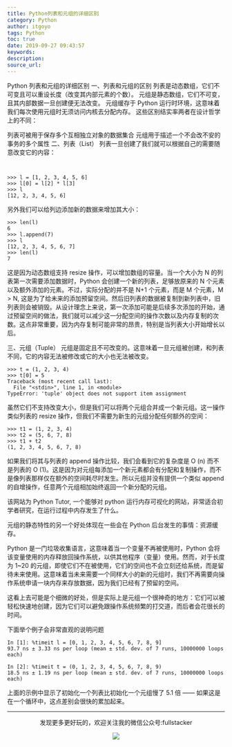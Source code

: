```yaml
---
title: Python列表和元组的详细区别
category: Python
author: itgoyo
tags: Python
toc: true
date: 2019-09-27 09:43:57
keywords:
description:
source_url:
---
```


Python 列表和元组的详细区别
一、列表和元组的区别
列表是动态数组，它们不可变且可以重设长度（改变其内部元素的个数）。
元组是静态数组，它们不可变，且其内部数据一旦创建便无法改变。
元组缓存于 Python 运行时环境，这意味着我们每次使用元组时无须访问内核去分配内存。
这些区别结实率两者在设计哲学上的不同：

列表可被用于保存多个互相独立对象的数据集合
元组用于描述一个不会改不安的事务的多个属性
二、列表（List）
列表一旦创建了我们就可以根据自己的需要随意改变它的内容：
```language


>>> l = [1, 2, 3, 4, 5, 6]
>>> l[0] = l[2] * l[3]
>>> l
[12, 2, 3, 4, 5, 6]
```

另外我们可以给列边添加新的数据来增加其大小：
```
>>> len(l)
6
>>> l.append(7)
>>> l
[12, 2, 3, 4, 5, 6, 7]
>>> len(l)
7
```
这是因为动态数组支持 resize 操作，可以增加数组的容量。当一个大小为 N 的列表第一次需要添加数据时，Python 会创建一个新的列表，足够放原来的 N 个元素以及额外添加的元素。不过，实际分配的并不是 N+1 个元素，而是 M 个元素，M > N, 这是为了给未来的添加预留空间。然后旧列表的数据被复制到新列表中，旧列表则会被销毁。从设计理念上来说，第一次添加可能是后续多次添加的开始，通过预留空间的做法，我们就可以减少这一分配空间的操作次数以及内存复制的次数。这点非常重要，因为内存复制可能非常的昂贵，特别是当列表大小开始增长以后。



三、元组（Tuple）
元组是固定且不可改变的。这意味着一旦元组被创建，和列表不同，它的内容无法被修改或它的大小也无法被改变。
```
>>> t = (1, 2, 3, 4)
>>> t[0] = 5
Traceback (most recent call last):
  File "<stdin>", line 1, in <module>
TypeError: 'tuple' object does not support item assignment
```
虽然它们不支持改变大小，但是我们可以将两个元组合并成一个新元组。这一操作类似列表的 resize 操作，但我们不需要为新生的元组分配任何额外的空间：
```
>>> t1 = (1, 2, 3, 4)
>>> t2 = (5, 6, 7, 8)
>>> t1 + t2
(1, 2, 3, 4, 5, 6, 7, 8)
```
如果我们将其与列表的 append 操作比较，我们会看到它的复杂度是 O (n) 而不是列表的 O (1)。这是因为对元组每添加一个新元素都会有分配和复制操作，而不是像列表那样仅在额外的空间耗尽时发生。所以元组并没有提供一个类似 append 的自增操作，任意两个元组相加始终返回一个新分配的元组。

该网站为 Python Tutor, 一个能够对 python 运行内存可视化的网站，非常适合初学者研究，在运行过程中内存发生了什么。

元组的静态特性的另一个好处体现在一些会在 Python 后台发生的事情：资源缓存。

Python 是一门垃圾收集语言，这意味着当一个变量不再被使用时，Python 会将该变量使用的内存释放回操作系统，以供其他程序（变量）使用。然而，对于长度为 1~20 的元组，即使它们不在被使用，它们的空间也不会立刻还给系统，而是留待未来使用。这意味着当未来需要一个同样大小的新的元组时，我们不再需要向操作系统申请一块内存来存放数据，因为我们已经有了预留的空间。

这看上去可能是个细微的好处，但是实际上是元组一个很神奇的地方：它们可以被轻松快速地创建，因为它们可以避免跟操作系统频繁的打交道，而后者会花很长的时间。

下面举个例子会非常直观的说明问题
```
In [1]: %timeit l = [0, 1, 2, 3, 4, 5, 6, 7, 8, 9]
93.7 ns ± 3.33 ns per loop (mean ± std. dev. of 7 runs, 10000000 loops each)

In [2]: %timeit t = (0, 1, 2, 3, 4, 5, 6, 7, 8, 9)
18.5 ns ± 1.19 ns per loop (mean ± std. dev. of 7 runs, 10000000 loops each)
```
上面的示例中显示了初始化一个列表比初始化一个元组慢了 5.1 倍 —— 如果这是在一个循环中，这点差别会很快的累加起来。





---

<div align=center>
发现更多更好玩的，欢迎关注我的微信公众号:fullstacker

![](/img/qrcode.jpg)
</div>
